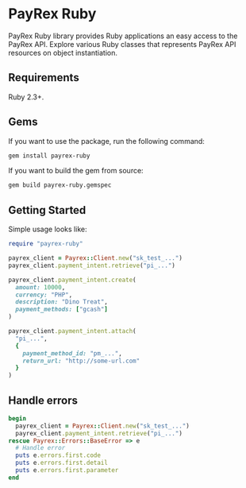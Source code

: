 # PayRex Ruby

PayRex Ruby library provides Ruby applications an easy access to the PayRex API. Explore various Ruby classes that represents PayRex API resources on object instantiation.

## Requirements

Ruby 2.3+.

## Gems

If you want to use the package, run the following command:

```sh
gem install payrex-ruby
```

If you want to build the gem from source:

```sh
gem build payrex-ruby.gemspec
```

## Getting Started

Simple usage looks like:

```ruby
require "payrex-ruby"

payrex_client = Payrex::Client.new("sk_test_...")
payrex_client.payment_intent.retrieve("pi_...")

payrex_client.payment_intent.create(
  amount: 10000,
  currency: "PHP",
  description: "Dino Treat",
  payment_methods: ["gcash"]
)

payrex_client.payment_intent.attach(
  "pi_...",
  {
    payment_method_id: "pm_...",
    return_url: "http://some-url.com"
  }
)
```

## Handle errors

```ruby
begin
  payrex_client = Payrex::Client.new("sk_test_...")
  payrex_client.payment_intent.retrieve("pi_...")
rescue Payrex::Errors::BaseError => e
  # Handle error
  puts e.errors.first.code
  puts e.errors.first.detail
  puts e.errors.first.parameter
end
```
